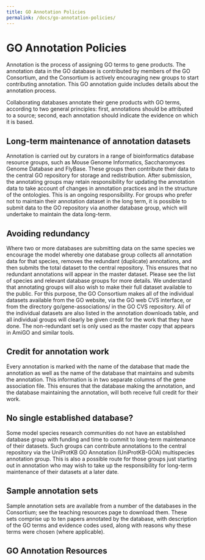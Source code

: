 ```yaml
---
title: GO Annotation Policies
permalink: /docs/go-annotation-policies/
---
```

# GO Annotation Policies
Annotation is the process of assigning GO terms to gene products. The annotation data in the GO database is contributed by members of the GO Consortium, and the Consortium is actively encouraging new groups to start contributing annotation. This GO annotation guide includes details about the annotation process.

Collaborating databases annotate their gene products with GO terms, according to two general principles: first, annotations should be attributed to a source; second, each annotation should indicate the evidence on which it is based.
## Long-term maintenance of annotation datasets
Annotation is carried out by curators in a range of bioinformatics database resource groups, such as Mouse Genome Informatics, Saccharomyces Genome Database and FlyBase. These groups then contribute their data to the central GO repository for storage and redistribution. After submission, the annotating groups may retain responsibility for updating the annotation data to take account of changes in annotation practices and in the structure of the ontologies. This is an ongoing responsibility. For groups who prefer not to maintain their annotation dataset in the long term, it is possible to submit data to the GO repository via another database group, which will undertake to maintain the data long-term.
## Avoiding redundancy
Where two or more databases are submitting data on the same species we encourage the model whereby one database group collects all annotation data for that species, removes the redundant (duplicate) annotations, and then submits the total dataset to the central repository. This ensures that no redundant annotations will appear in the master dataset. Please see the list of species and relevant database groups for more details. We understand that annotating groups will also wish to make their full dataset available to the public. For this purpose, the GO Consortium makes all of the individual datasets available from the GO website, via the GO web CVS interface, or from the directory go/gene-associations/ in the GO CVS repository. All of the individual datasets are also listed in the annotation downloads table, and all individual groups will clearly be given credit for the work that they have done. The non-redundant set is only used as the master copy that appears in AmiGO and similar tools.
## Credit for annotation work
Every annotation is marked with the name of the database that made the annotation as well as the name of the database that maintains and submits the annotation. This information is in two separate columns of the gene association file. This ensures that the database making the annotation, and the database maintaining the annotation, will both receive full credit for their work.
## No single established database?
Some model species research communities do not have an established database group with funding and time to commit to long-term maintenance of their datasets. Such groups can contribute annotations to the central repository via the UniProtKB GO Annotation (UniProtKB-GOA) multispecies annotation group. This is also a possible route for those groups just starting out in annotation who may wish to take up the responsibility for long-term maintenance of their datasets at a later date.
## Sample annotation sets
Sample annotation sets are available from a number of the databases in the Consortium; see the teaching resources page to download them. These sets comprise up to ten papers annotated by the database, with description of the GO terms and evidence codes used, along with reasons why these terms were chosen (where applicable).
## GO Annotation Resources

